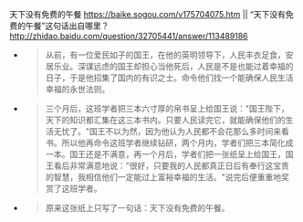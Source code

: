 
天下没有免费的午餐 https://baike.sogou.com/v175704075.htm || “天下没有免费的午餐”这句话出自哪里？ http://zhidao.baidu.com/question/32705441/answer/113489186
- > 从前，有一位爱民如子的国王，在他的英明领导下，人民丰衣足食，安居乐业。深谋远虑的国王却担心当他死后，人民是不是也能过着幸福的日子，于是他招集了国内的有识之士。命令他们找一个能确保人民生活幸福的永世法则。
- > 三个月后，这班学者把三本六寸厚的帛书呈上给国王说："国王陛下，天下的知识都汇集在这三本书内。只要人民读完它，就能确保他们的生活无忧了。"国王不以为然，因为他认为人民都不会花那么多时间来看书。所以他再命令这班学者继续钻研，两个月内，学者们把三本简化成一本。国王还是不满意，再一个月后，学者们把一张纸呈上给国王，国王看后非常满意地说："很好，只要我的人民都真正日后有奉行这宝贵的智慧，我相信他们一定能过上富裕幸福的生活。"说完后便重重地奖赏了这班学者。
- > 原来这张纸上只写了一句话：天下没有免费的午餐。
